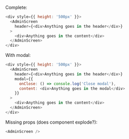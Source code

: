 Complete:

```js
<div style={{ height: '500px' }}>
  <AdminScreen
    header={<div>Anything goes in the header</div>}
  >
    <div>Anything goes in the content</div>
  </AdminScreen>
</div>
```

With modal:

```js
<div style={{ height: '500px' }}>
  <AdminScreen
    header={<div>Anything goes in the header</div>}
    modal={{
      onClose: () => console.log('Close modal'),
      content: <div>Anything goes in the modal</div>
    }}
  >
    <div>Anything goes in the content</div>
  </AdminScreen>
</div>
```

Missing props (does component explode?):

```js
<AdminScreen />
```
